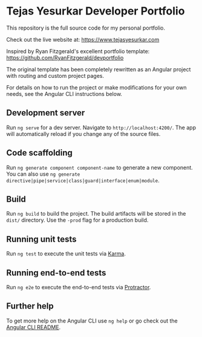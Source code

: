 # Tejas Yesurkar Developer Portfolio

This repository is the full source code for my personal portfolio. 

Check out the live website at: https://www.tejasyesurkar.com

Inspired by Ryan Fitzgerald's excellent portfolio template: https://github.com/RyanFitzgerald/devportfolio

The original template has been completely rewritten as an Angular project with routing and custom project pages. 

For details on how to run the project or make modifications for your own needs, see the Angular CLI instructions below. 

## Development server

Run `ng serve` for a dev server. Navigate to `http://localhost:4200/`. The app will automatically reload if you change any of the source files.

## Code scaffolding

Run `ng generate component component-name` to generate a new component. You can also use `ng generate directive|pipe|service|class|guard|interface|enum|module`.

## Build

Run `ng build` to build the project. The build artifacts will be stored in the `dist/` directory. Use the `-prod` flag for a production build.

## Running unit tests

Run `ng test` to execute the unit tests via [Karma](https://karma-runner.github.io).

## Running end-to-end tests

Run `ng e2e` to execute the end-to-end tests via [Protractor](http://www.protractortest.org/).

## Further help

To get more help on the Angular CLI use `ng help` or go check out the [Angular CLI README](https://github.com/angular/angular-cli/blob/master/README.md).
